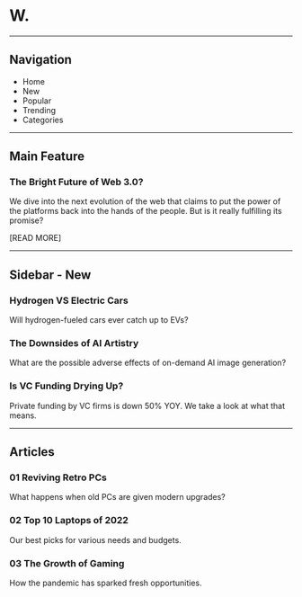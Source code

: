 # W.

---

## Navigation
- Home
- New
- Popular
- Trending
- Categories

---

## Main Feature
### The Bright Future of Web 3.0?
We dive into the next evolution of the web that claims to put the power of the platforms back into the hands of the people. But is it really fulfilling its promise?

[READ MORE]

---

## Sidebar - New
### Hydrogen VS Electric Cars
Will hydrogen-fueled cars ever catch up to EVs?

### The Downsides of AI Artistry
What are the possible adverse effects of on-demand AI image generation?

### Is VC Funding Drying Up?
Private funding by VC firms is down 50% YOY. We take a look at what that means.

---

## Articles
### 01 Reviving Retro PCs
What happens when old PCs are given modern upgrades?

### 02 Top 10 Laptops of 2022
Our best picks for various needs and budgets.

### 03 The Growth of Gaming
How the pandemic has sparked fresh opportunities.
